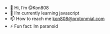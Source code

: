 - 👋 Hi, I’m @Kon808
- 🌱 I’m currently learning javascript
- 📫 How to reach me kon808@protonmial.com
- ⚡ Fun fact: Im paranoid

<!---
Kon808/Kon808 is a ✨ special ✨ repository because its `README.md` (this file) appears on your GitHub profile.
You can click the Preview link to take a look at your changes.
--->
